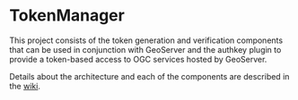 # TokenManager

This project consists of the token generation and verification components that can be used in conjunction with GeoServer and the authkey plugin to provide a token-based access to OGC services hosted by GeoServer.

Details about the architecture and each of the components are described in the [wiki](https://github.com/boundlessssengupta/TokenManager/wiki).
